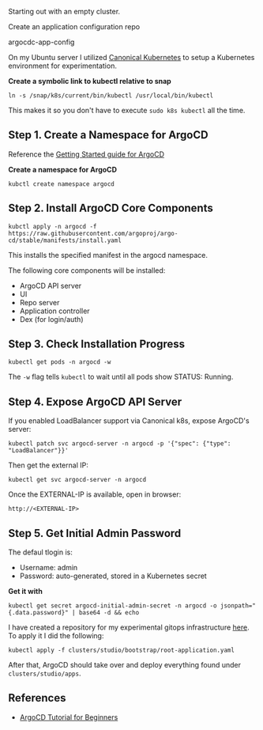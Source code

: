 Starting out with an empty cluster.

Create an application configuration repo

argocdc-app-config

On my Ubuntu server I utilized [Canonical Kubernetes](https://ubuntu.com/kubernetes) to setup a Kubernetes environment for experimentation.

**Create a symbolic link to kubectl relative to snap**

```shell
ln -s /snap/k8s/current/bin/kubectl /usr/local/bin/kubectl
```

This makes it so you don't have to execute `sudo k8s kubectl` all the time.

## Step 1. Create a Namespace for ArgoCD

Reference the [Getting Started guide for ArgoCD](https://argo-cd.readthedocs.io/en/stable/getting_started/)

**Create a namespace for ArgoCD**

```shell
kubctl create namespace argocd
```

## Step 2. Install ArgoCD Core Components

```shell
kubctl apply -n argocd -f https://raw.githubusercontent.com/argoproj/argo-cd/stable/manifests/install.yaml
```

This installs the specified manifest in the argocd namespace.

The following core components will be installed:

- ArgoCD API server
- UI
- Repo server
- Application controller
- Dex (for login/auth)


## Step 3. Check Installation Progress

```shell
kubectl get pods -n argocd -w
```

The `-w` flag tells `kubectl` to wait until all pods show STATUS: Running.

## Step 4. Expose ArgoCD API Server

If you enabled LoadBalancer support via Canonical k8s, expose ArgoCD's server:

```shell
kubectl patch svc argocd-server -n argocd -p '{"spec": {"type": "LoadBalancer"}}'
```

Then get the external IP:

```shell
kubectl get svc argocd-server -n argocd
```

Once the EXTERNAL-IP is available, open in browser:

```plaintext
http://<EXTERNAL-IP>
```

## Step 5. Get Initial Admin Password

The defaul tlogin is:

- Username: admin
- Password: auto-generated, stored in a Kubernetes secret

**Get it with**

```shell
kubectl get secret argocd-initial-admin-secret -n argocd -o jsonpath="{.data.password}" | base64 -d && echo
```

I have created a repository for my experimental gitops infrastructure [here](https://github.com/ocrosby/gitops-infra).  To apply it I did the following:

```shell
kubectl apply -f clusters/studio/bootstrap/root-application.yaml
```

After that, ArgoCD should take over and deploy everything found under `clusters/studio/apps`.


## References

- [ArgoCD Tutorial for Beginners](https://www.youtube.com/watch?v=MeU5_k9ssrs)

